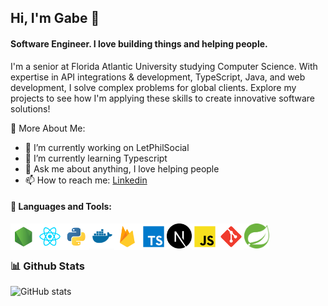 ## Hi, I'm Gabe 👋

#### Software Engineer. I love building things and helping people.

<!--
**Gabriel-Giani/Gabriel-Giani** is a ✨ _special_ ✨ repository because its `README.md` (this file) appears on your GitHub profile.
-->

I'm a senior at Florida Atlantic University studying Computer Science. With expertise in API integrations & development, TypeScript, Java, and web development, I solve complex problems for global clients. Explore my projects to see how I'm applying these skills to create innovative software solutions!

🔎 More About Me:

- 🧊 I’m currently working on LetPhilSocial
- 🌱 I’m currently learning Typescript
- 💬 Ask me about anything, I love helping people
- 📫 How to reach me: [Linkedin](https://www.linkedin.com/in/gabriel-giani-971b43163)

#### 🔨 Languages and Tools:

<a href="https://nodejs.org/" target="_blank"> <img align="left" src="assets/node.svg" alt="Node" height="42px"/> </a>
<a href="https://react.dev/" target="_blank"> <img align="left" src="assets/react.svg" alt="React" height="42px"/> </a>
<a href="https://www.python.org/" target="_blank"> <img align="left" src="assets/python.svg" alt="Python" height="42px"/> </a>
<a href="https://www.docker.com/" target="_blank"> <img align="left" src="assets/docker-svgrepo-com.svg" alt="Ducker" height="40px"/> </a>
<a href="https://firebase.google.com/" target="_blank"> <img align="left" src="assets/firebase.svg" alt="Firebase" height="42px"/> </a>
<a href="https://www.typescriptlang.org/" target="_blank"> <img align="left" src="assets/typescript.svg" alt="TypeScript" height="42px"/> </a>
<a href="https://nextjs.org/" target="_blank"> <img align="left" src="assets/nextjs-icon-svgrepo-com.svg" alt="Next JS" height="40px"/> </a>
<a href="https://developer.mozilla.org/en-US/docs/Web/JavaScript" target="_blank"> <img align="left" src="assets/javascript.svg" alt="JavaScript" height="42px"/> </a>
<a href="https://git-scm.com/" target="_blank"> <img align="left" src="assets/git-scm.svg" alt="Git" height="42px"/> </a>
<a href="https://spring.io/" target="_blank"> <img align="left" src="assets/Spring_Boot.svg" alt="Spring Boot" height="40px"/> </a>

<br>

<br>

### 📊 Github Stats

![GitHub stats](https://github-readme-stats.vercel.app/api?username=gabriel-giani&show_icons=true&theme=dark&count_private=true&include_all_commits=true)
